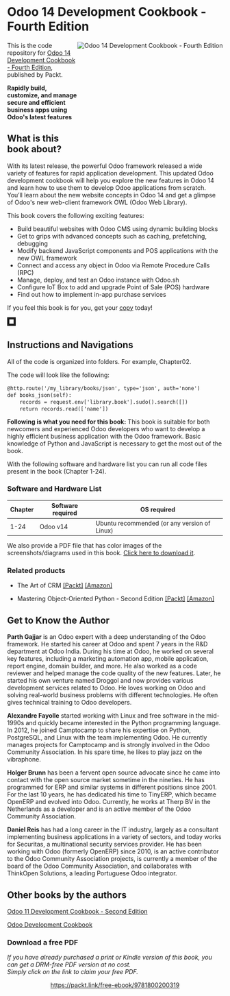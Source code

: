 


# Odoo 14 Development Cookbook - Fourth Edition

<a href="https://www.packtpub.com/product/odoo-14-development-cookbook-fourth-edition/9781800200319?utm_source=github&utm_medium=repository&utm_campaign=9781800200319"><img src="https://static.packt-cdn.com/products/9781800200319/cover/smaller" alt="Odoo 14 Development Cookbook - Fourth Edition" height="256px" align="right"></a>

This is the code repository for [Odoo 14 Development Cookbook - Fourth Edition](https://www.packtpub.com/product/odoo-14-development-cookbook-fourth-edition/9781800200319?utm_source=github&utm_medium=repository&utm_campaign=9781800200319), published by Packt.

**Rapidly build, customize, and manage secure and efficient business apps using Odoo's latest features**

## What is this book about?
With its latest release, the powerful Odoo framework released a wide variety of features for rapid application development. This updated Odoo development cookbook will help you explore the new features in Odoo 14 and learn how to use them to develop Odoo applications from scratch. You’ll learn about the new website concepts in Odoo 14 and get a glimpse of Odoo's new web-client framework OWL (Odoo Web Library). 

This book covers the following exciting features:
* Build beautiful websites with Odoo CMS using dynamic building blocks
* Get to grips with advanced concepts such as caching, prefetching, debugging
* Modify backend JavaScript components and POS applications with the new OWL framework
* Connect and access any object in Odoo via Remote Procedure Calls (RPC)
* Manage, deploy, and test an Odoo instance with Odoo.sh
* Configure IoT Box to add and upgrade Point of Sale (POS) hardware
* Find out how to implement in-app purchase services

If you feel this book is for you, get your [copy](https://www.amazon.com/dp/1800200315) today!

<a href="https://www.packtpub.com/?utm_source=github&utm_medium=banner&utm_campaign=GitHubBanner"><img src="https://raw.githubusercontent.com/PacktPublishing/GitHub/master/GitHub.png" 
alt="https://www.packtpub.com/" border="5" /></a>

## Instructions and Navigations
All of the code is organized into folders. For example, Chapter02.

The code will look like the following:
```
@http.route('/my_library/books/json', type='json', auth='none')
def books_json(self):
    records = request.env['library.book'].sudo().search([])
    return records.read(['name'])
```

**Following is what you need for this book:**
This book is suitable for both newcomers and experienced Odoo developers who want to develop a highly efficient business application with the Odoo framework. Basic knowledge of Python and JavaScript is necessary to get the most out of the book.

With the following software and hardware list you can run all code files present in the book (Chapter 1-24).
### Software and Hardware List
| Chapter | Software required | OS required |
| -------- | ------------------------------------ | ----------------------------------- |
| 1-24  | Odoo v14 | Ubuntu recommended (or any version of Linux) |

We also provide a PDF file that has color images of the screenshots/diagrams used in this book. [Click here to download it](https://static.packt-cdn.com/downloads/9781800200319_ColorImages.pdf).

### Related products
* The Art of CRM [[Packt]](https://www.packtpub.com/product/the-art-of-crm/9781789538922?utm_source=github&utm_medium=repository&utm_campaign=9781789538922) [[Amazon]](https://www.amazon.com/dp/1789538920)

* Mastering Object-Oriented Python - Second Edition [[Packt]](https://www.packtpub.com/product/mastering-object-oriented-python-second-edition/9781789531367?utm_source=github&utm_medium=repository&utm_campaign=9781789531367) [[Amazon]](https://www.amazon.com/dp/1789531365)

## Get to Know the Author
**Parth Gajjar**
is an Odoo expert with a deep understanding of the Odoo framework. He started his career at Odoo and spent 7 years in the R&D department at Odoo India. During his time at Odoo, he worked on several key features, including a marketing automation app, mobile application, report engine, domain builder, and more. He also worked as a code reviewer and helped manage the code quality of the new features. Later, he started his own venture named Droggol and now provides various development services related to Odoo. He loves working on Odoo and solving real-world business problems with different technologies. He often gives technical training to Odoo developers.

**Alexandre Fayolle**
started working with Linux and free software in the mid-1990s and quickly became interested in the Python programming language. In 2012, he joined Camptocamp to share his expertise on Python, PostgreSQL, and Linux with the team implementing Odoo. He currently manages projects for Camptocamp and is strongly involved in the Odoo Community Association. In his spare time, he likes to play jazz on the vibraphone.

**Holger Brunn**
has been a fervent open source advocate since he came into contact with the open source market sometime in the nineties.
He has programmed for ERP and similar systems in different positions since 2001. For the last 10 years, he has dedicated his time to TinyERP, which became OpenERP and evolved into Odoo. Currently, he works at Therp BV in the Netherlands as a developer and is an active member of the Odoo Community Association.

**Daniel Reis**
has had a long career in the IT industry, largely as a consultant implementing business applications in a variety of sectors, and today works for Securitas, a multinational security services provider.
He has been working with Odoo (formerly OpenERP) since 2010, is an active contributor to the Odoo Community Association projects, is currently a member of the board of the Odoo Community Association, and collaborates with ThinkOpen Solutions, a leading Portuguese Odoo integrator.

## Other books by the authors
[Odoo 11 Development Cookbook - Second Edition](https://www.packtpub.com/application-development/odoo-11-development-cookbook-second-edition?utm_source=github&utm_medium=repository&utm_campaign=9781788471817)

[Odoo Development Cookbook](https://www.packtpub.com/big-data-and-business-intelligence/odoo-development-cookbook?utm_source=github&utm_medium=repository&utm_campaign=9781785883644)
### Download a free PDF

 <i>If you have already purchased a print or Kindle version of this book, you can get a DRM-free PDF version at no cost.<br>Simply click on the link to claim your free PDF.</i>
<p align="center"> <a href="https://packt.link/free-ebook/9781800200319">https://packt.link/free-ebook/9781800200319 </a> </p>
